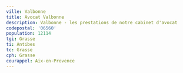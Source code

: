 ```yaml
---
ville: Valbonne
title: Avocat Valbonne
description: Valbonne - les prestations de notre cabinet d'avocat
codepostal: '06560'
population: 12114
tgi: Grasse
ti: Antibes
tc: Grasse
cph: Grasse
courappel: Aix-en-Provence
---
```

